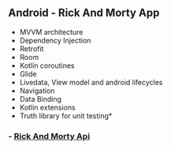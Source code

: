 ## Android - Rick And Morty App

- MVVM architecture
- Dependency Injection
- Retrofit
- Room
- Kotlin coroutines
- Glide
- Livedata, View model and android lifecycles
- Navigation
- Data Binding
- Kotlin extensions
- Truth library for unit testing*

### - [Rick And Morty Api](https://rickandmortyapi.com/)

